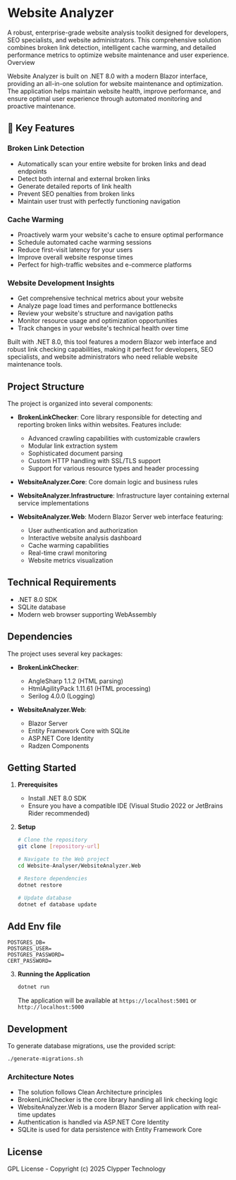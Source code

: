 # Website Analyzer
A robust, enterprise-grade website analysis toolkit designed for developers, SEO specialists, and website administrators. This comprehensive solution combines broken link detection, intelligent cache warming, and detailed performance metrics to optimize website maintenance and user experience.
Overview

Website Analyzer is built on .NET 8.0 with a modern Blazor interface, providing an all-in-one solution for website maintenance and optimization. The application helps maintain website health, improve performance, and ensure optimal user experience through automated monitoring and proactive maintenance.

## 🚀 Key Features

### Broken Link Detection
- Automatically scan your entire website for broken links and dead endpoints
- Detect both internal and external broken links
- Generate detailed reports of link health
- Prevent SEO penalties from broken links
- Maintain user trust with perfectly functioning navigation

### Cache Warming
- Proactively warm your website's cache to ensure optimal performance
- Schedule automated cache warming sessions
- Reduce first-visit latency for your users
- Improve overall website response times
- Perfect for high-traffic websites and e-commerce platforms

### Website Development Insights
- Get comprehensive technical metrics about your website
- Analyze page load times and performance bottlenecks
- Review your website's structure and navigation paths
- Monitor resource usage and optimization opportunities
- Track changes in your website's technical health over time

Built with .NET 8.0, this tool features a modern Blazor web interface and robust link checking capabilities, making it perfect for developers, SEO specialists, and website administrators who need reliable website maintenance tools.

## Project Structure

The project is organized into several components:

- **BrokenLinkChecker**: Core library responsible for detecting and reporting broken links within websites. Features include:
    - Advanced crawling capabilities with customizable crawlers
    - Modular link extraction system
    - Sophisticated document parsing
    - Custom HTTP handling with SSL/TLS support
    - Support for various resource types and header processing

- **WebsiteAnalyzer.Core**: Core domain logic and business rules
- **WebsiteAnalyzer.Infrastructure**: Infrastructure layer containing external service implementations
- **WebsiteAnalyzer.Web**: Modern Blazor Server web interface featuring:
    - User authentication and authorization
    - Interactive website analysis dashboard
    - Cache warming capabilities
    - Real-time crawl monitoring
    - Website metrics visualization

## Technical Requirements

- .NET 8.0 SDK
- SQLite database
- Modern web browser supporting WebAssembly

## Dependencies

The project uses several key packages:
- **BrokenLinkChecker**:
    - AngleSharp 1.1.2 (HTML parsing)
    - HtmlAgilityPack 1.11.61 (HTML processing)
    - Serilog 4.0.0 (Logging)

- **WebsiteAnalyzer.Web**:
    - Blazor Server
    - Entity Framework Core with SQLite
    - ASP.NET Core Identity
    - Radzen Components

## Getting Started

1. **Prerequisites**
    - Install .NET 8.0 SDK
    - Ensure you have a compatible IDE (Visual Studio 2022 or JetBrains Rider recommended)

2. **Setup**
   ```bash
   # Clone the repository
   git clone [repository-url]
   
   # Navigate to the Web project
   cd Website-Analyser/WebsiteAnalyzer.Web
   
   # Restore dependencies
   dotnet restore
   
   # Update database
   dotnet ef database update
   ```
   
## Add Env file

    POSTGRES_DB=
    POSTGRES_USER=
    POSTGRES_PASSWORD=
    CERT_PASSWORD=

3. **Running the Application**
   ```bash
   dotnet run
   ```
   The application will be available at `https://localhost:5001` or `http://localhost:5000`

## Development

To generate database migrations, use the provided script:
```bash
./generate-migrations.sh
```

### Architecture Notes

- The solution follows Clean Architecture principles
- BrokenLinkChecker is the core library handling all link checking logic
- WebsiteAnalyzer.Web is a modern Blazor Server application with real-time updates
- Authentication is handled via ASP.NET Core Identity
- SQLite is used for data persistence with Entity Framework Core

## License

GPL License - Copyright (c) 2025 Clypper Technology
